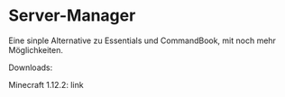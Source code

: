 # Server-Manager

Eine sinple Alternative zu Essentials und CommandBook, mit noch mehr Möglichkeiten.

Downloads:

Minecraft 1.12.2:
link